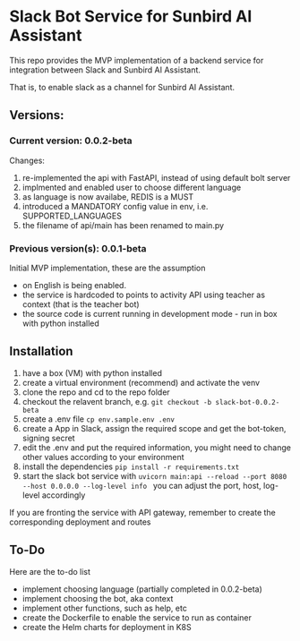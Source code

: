 # Slack Bot Service for Sunbird AI Assistant
This repo provides the MVP implementation of a backend service for integration between Slack and Sunbird AI Assistant.

That is, to enable slack as a channel for Sunbird AI Assistant.

## Versions: 

### Current version: 0.0.2-beta

Changes:
1. re-implemented the api with FastAPI, instead of using default bolt server
2. implmented and enabled user to choose different language
3. as language is now availabe, REDIS is a MUST
4. introduced a MANDATORY config value in env, i.e. SUPPORTED_LANGUAGES 
5. the filename of api/main has been renamed to main.py 

### Previous version(s): 0.0.1-beta

Initial MVP implementation, these are the assumption
- on English is being enabled.
- the service is hardcoded to points to activity API using teacher as context (that is the teacher bot)
- the source code is current running in development mode - run in box with python installed

## Installation
1. have a box (VM) with python installed
2. create a virtual environment (recommend) and activate the venv
3. clone the repo and cd to the repo folder
4. checkout the relavent branch, e.g. `git checkout -b slack-bot-0.0.2-beta`
6. create a .env file `cp env.sample.env .env`
7. create a App in Slack, assign the required scope and get the bot-token, signing secret
8. edit the .env and put the required information, you might need to change other values according to your environment
9. install the dependencies `pip install -r requirements.txt`
10. start the slack bot service with `uvicorn main:api --reload --port 8080 --host 0.0.0.0 --log-level info ` you can adjust the port, host, log-level accordingly

If you are fronting the service with API gateway, remember to create the corresponding deployment and routes

## To-Do

Here are the to-do list
- implement choosing language (partially completed in 0.0.2-beta)
- implement choosing the bot, aka context
- implement other functions, such as help, etc
- create the Dockerfile to enable the service to run as container
- create the Helm charts for deployment in K8S 